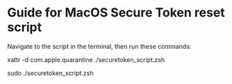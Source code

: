 # Guide for MacOS Secure Token reset script

Navigate to the script in the terminal, then run these commands:

xattr -d com.apple.quarantine ./securetoken_script.zsh

sudo ./securetoken_script.zsh
